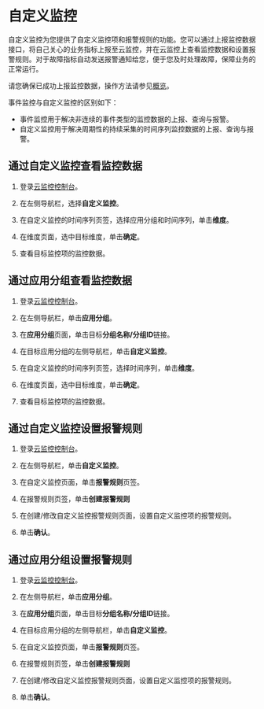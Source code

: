 # 自定义监控

自定义监控为您提供了自定义监控项和报警规则的功能。您可以通过上报监控数据接口，将自己关心的业务指标上报至云监控，并在云监控上查看监控数据和设置报警规则。对于故障指标自动发送报警通知给您，便于您及时处理故障，保障业务的正常运行。

请您确保已成功上报监控数据，操作方法请参见[概览](/cn.zh-CN/自定义监控/上报监控数据/概览.md)。

事件监控与自定义监控的区别如下：

-   事件监控用于解决非连续的事件类型的监控数据的上报、查询与报警。
-   自定义监控用于解决周期性的持续采集的时间序列监控数据的上报、查询与报警。

## 通过自定义监控查看监控数据

1.  登录[云监控控制台](https://cloudmonitor.console.aliyun.com)。

2.  在左侧导航栏，选择**自定义监控**。

3.  在自定义监控的时间序列页签，选择应用分组和时间序列，单击**维度**。

4.  在维度页面，选中目标维度，单击**确定**。

5.  查看目标监控项的监控数据。


## 通过应用分组查看监控数据

1.  登录[云监控控制台](https://cloudmonitor.console.aliyun.com)。

2.  在左侧导航栏，单击**应用分组**。

3.  在**应用分组**页面，单击目标**分组名称/分组ID**链接。

4.  在目标应用分组的左侧导航栏，单击**自定义监控**。

5.  在自定义监控的时间序列页签，选择时间序列，单击**维度**。

6.  在维度页面，选中目标维度，单击**确定**。

7.  查看目标监控项的监控数据。


## 通过自定义监控设置报警规则

1.  登录[云监控控制台](https://cloudmonitor.console.aliyun.com)。

2.  在左侧导航栏，单击**自定义监控**。

3.  在自定义监控页面，单击**报警规则**页签。

4.  在报警规则页签，单击**创建报警规则**

5.  在创建/修改自定义监控报警规则页面，设置自定义监控项的报警规则。

6.  单击**确认**。


## 通过应用分组设置报警规则

1.  登录[云监控控制台](https://cloudmonitor.console.aliyun.com)。

2.  在左侧导航栏，单击**应用分组**。

3.  在**应用分组**页面，单击目标**分组名称/分组ID**链接。

4.  在目标应用分组的左侧导航栏，单击**自定义监控**。

5.  在自定义监控页面，单击**报警规则**页签。

6.  在报警规则页签，单击**创建报警规则**

7.  在创建/修改自定义监控报警规则页面，设置自定义监控项的报警规则。

8.  单击**确认**。


